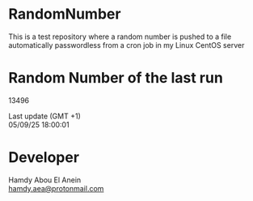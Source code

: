 # RandomNumber    
This is a test repository where a random number is pushed to a file automatically passwordless from a cron job in my Linux CentOS server    
# Random Number of the last run   
13496
      
Last update (GMT +1)    
05/09/25 18:00:01
# Developer    
Hamdy Abou El Anein   
hamdy.aea@protonmail.com
